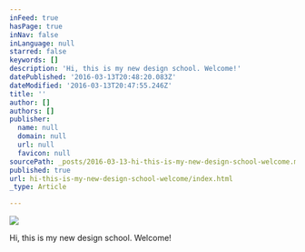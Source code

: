```yaml
---
inFeed: true
hasPage: true
inNav: false
inLanguage: null
starred: false
keywords: []
description: 'Hi, this is my new design school. Welcome!'
datePublished: '2016-03-13T20:48:20.083Z'
dateModified: '2016-03-13T20:47:55.246Z'
title: ''
author: []
authors: []
publisher:
  name: null
  domain: null
  url: null
  favicon: null
sourcePath: _posts/2016-03-13-hi-this-is-my-new-design-school-welcome.md
published: true
url: hi-this-is-my-new-design-school-welcome/index.html
_type: Article

---
```

![](https://the-grid-user-content.s3-us-west-2.amazonaws.com/fc4364ad-7314-470f-8c6c-0b315b0d643d.jpg)

Hi, this is my new design school. Welcome!